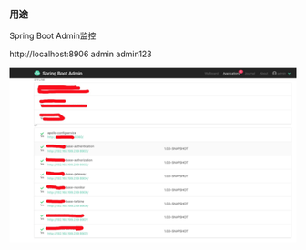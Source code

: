 ### 用途

Spring Boot Admin监控

http://localhost:8906
admin
admin123

![图片展示](../docs/image/monitor.png)